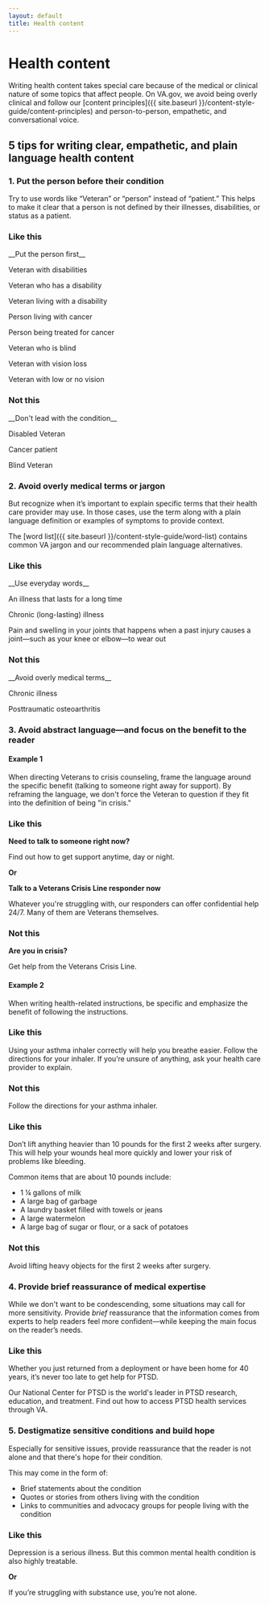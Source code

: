 ```yaml
---
layout: default
title: Health content
---
```


# Health content

Writing health content takes special care because of the medical or clinical nature of some topics that affect people. On VA.gov, we avoid being overly clinical and follow our [content principles]({{ site.baseurl }}/content-style-guide/content-principles) and person-to-person, empathetic, and conversational voice.


## 5 tips for writing clear, empathetic, and plain language health content


### 1. Put the person before their condition
Try to use words like “Veteran” or “person” instead of “patient.” This helps to make it clear that a person is not defined by their illnesses, disabilities, or status as a patient.

<div class="do-dont">
<div class="do-dont__do">
<h3 class="do-dont__heading">Like this</h3>
<div class="do-dont__content" markdown="1">
__Put the person first__

Veteran with disabilities

Veteran who has a disability

Veteran living with a disability

Person living with cancer

Person being treated for cancer

Veteran who is blind

Veteran with vision loss

Veteran with low or no vision

</div>
</div>

<div class="do-dont__dont">
<h3 class="do-dont__heading">Not this</h3>
<div class="do-dont__content" markdown="1">
__Don't lead with the condition__

Disabled Veteran

Cancer patient

Blind Veteran

</div>
</div>
</div>




### 2. Avoid overly medical terms or jargon
But recognize when it’s important to explain specific terms that their health care provider may use. In those cases, use the term along with a plain language definition or examples of symptoms to provide context.

The [word list]({{ site.baseurl }}/content-style-guide/word-list) contains common VA jargon and our recommended plain language alternatives.

<div class="do-dont">
<div class="do-dont__do">
<h3 class="do-dont__heading">Like this</h3>
<div class="do-dont__content" markdown="1">
__Use everyday words__

An illness that lasts for a long time

Chronic (long-lasting) illness

Pain and swelling in your joints that happens when a past injury
causes a joint—such as your knee or elbow—to wear out

</div>
</div>

<div class="do-dont__dont">
<h3 class="do-dont__heading">Not this</h3>
<div class="do-dont__content" markdown="1">
__Avoid overly medical terms__

Chronic illness

Posttraumatic osteoarthritis

</div>
</div>
</div>



### 3. Avoid abstract language—and focus on the benefit to the reader

#### Example 1

When directing Veterans to crisis counseling, frame the language around the specific benefit (talking to someone right away for support). By reframing the language, we don't force the Veteran to question if they fit into the definition of being "in crisis."

<div class="do-dont">
<div class="do-dont__do">
<h3 class="do-dont__heading">Like this</h3>
<div class="do-dont__content" markdown="1">

__Need to talk to someone right now?__

Find out how to get support anytime, day or night.

**Or**

__Talk to a Veterans Crisis Line responder now__

Whatever you're struggling with, our responders can offer confidential help 24/7. Many of them are Veterans themselves.

</div>
</div>

<div class="do-dont__dont">
<h3 class="do-dont__heading">Not this</h3>
<div class="do-dont__content" markdown="1">

__Are you in crisis?__

Get help from the Veterans Crisis Line.

</div>
</div>
</div>



#### Example 2

When writing health-related instructions, be specific and emphasize the benefit of following the instructions.

<div class="do-dont">
<div class="do-dont__do">
<h3 class="do-dont__heading">Like this</h3>
<div class="do-dont__content" markdown="1">

Using your asthma inhaler correctly will help you breathe easier. Follow the directions for your inhaler. If you’re unsure of anything, ask your health care provider to explain.

</div>
</div>
<div class="do-dont__dont">
<h3 class="do-dont__heading">Not this</h3>
<div class="do-dont__content" markdown="1">

Follow the directions for your asthma inhaler.

</div>
</div>
</div>



<div class="do-dont">
<div class="do-dont__do">
<h3 class="do-dont__heading">Like this</h3>
<div class="do-dont__content" markdown="1">

Don’t lift anything heavier than 10 pounds for the first 2 weeks after surgery. This will help your wounds heal more quickly and lower your risk of problems like bleeding.

Common items that are about 10 pounds include:

- 1 ¼ gallons of milk
- A large bag of garbage
- A laundry basket filled with towels or jeans
- A large watermelon
- A large bag of sugar or flour, or a sack of potatoes

</div>
</div>
<div class="do-dont__dont">
<h3 class="do-dont__heading">Not this</h3>
<div class="do-dont__content" markdown="1">

Avoid lifting heavy objects for the first 2 weeks after surgery.

</div>
</div>
</div>

### 4. Provide brief reassurance of medical expertise
While we don't want to be condescending, some situations may call for more sensitivity. Provide _brief_ reassurance that the information comes from experts to help readers feel more confident—while keeping the main focus on the reader’s needs.

<div class="do-dont">
<div class="do-dont__do">
<h3 class="do-dont__heading">Like this</h3>
<div class="do-dont__content" markdown="1">

Whether you just returned from a deployment or have been home for 40 years, it’s never too late to get help for PTSD.

Our National Center for PTSD is the world's leader in PTSD research, education, and treatment. Find out how to access PTSD health services through VA.

</div>
</div>
</div>


### 5. Destigmatize sensitive conditions and build hope
Especially for sensitive issues, provide reassurance that the reader is not alone and that there's hope for their condition.

This may come in the form of:
- Brief statements about the condition
- Quotes or stories from others living with the condition
- Links to communities and advocacy groups for people living with the condition

<div class="do-dont">
<div class="do-dont__do">
<h3 class="do-dont__heading">Like this</h3>
<div class="do-dont__content" markdown="1">

Depression is a serious illness. But this common mental health condition is also highly treatable.

__Or__

If you’re struggling with substance use, you’re not alone.

</div>
</div>
</div>


